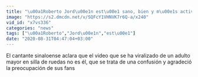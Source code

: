 ```yaml
---
title: "\u00a1Roberto Jord\u00e1n est\u00e1 sano, bien y m\u00e1s activo que nunca! Aclara su estado de salud tras video viral en el que lo confunden"
image: "https://s2.dmcdn.net/v/SQFcY1VHNVK7r6Q-a/x240"
vid_id: "x7vs336"
categories: "news"
tags: ["\u00a1Roberto","Jord\u00e1n","est\u00e1"]
date: "2020-08-31T04:47:04+03:00"
---
```

El cantante sinaloense aclara que el video que se ha viralizado de un adulto mayor en silla de ruedas no es él, que se trata de una confusión y agradeció la preocupación de sus fans
